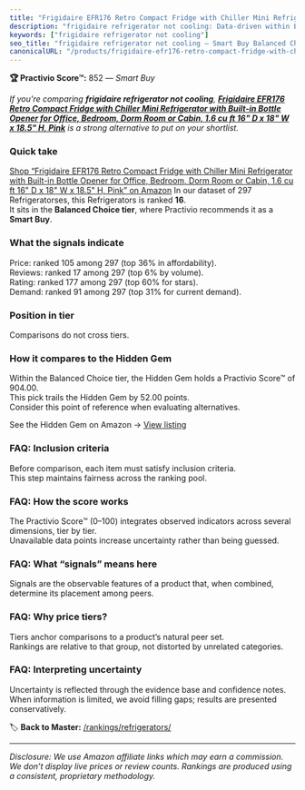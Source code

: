 ```yaml
---
title: "Frigidaire EFR176 Retro Compact Fridge with Chiller Mini Refrigerator with Built-in Bottle Opener for Office, Bedroom, Dorm Room or Cabin, 1.6 cu ft 16\" D x 18\" W x 18.5\" H, Pink"
description: "frigidaire refrigerator not cooling: Data-driven within Balanced Choice ranking using the Practivio Score™. Positioned by quality, value, demand, findability,…"
keywords: ["frigidaire refrigerator not cooling"]
seo_title: "frigidaire refrigerator not cooling — Smart Buy Balanced Choice (2025)"
canonicalURL: "/products/frigidaire-efr176-retro-compact-fridge-with-chiller-mini-refrigerator-with-built-in-bottle-opener-for-office-bedroom-dorm-room-or-cabin-16-cu-ft-16-d-x-18-w-x-185-h-pink-B073S1GJW4/"
---
```


**🏆 Practivio Score™:** 852 — _Smart Buy_


*If you're comparing **frigidaire refrigerator not cooling**, **[Frigidaire EFR176 Retro Compact Fridge with Chiller Mini Refrigerator with Built-in Bottle Opener for Office, Bedroom, Dorm Room or Cabin, 1.6 cu ft 16" D x 18" W x 18.5" H, Pink](https://www.amazon.com/dp/B073S1GJW4?tag=practivio-20)** is a strong alternative to put on your shortlist.*
### Quick take
[Shop “Frigidaire EFR176 Retro Compact Fridge with Chiller Mini Refrigerator with Built-in Bottle Opener for Office, Bedroom, Dorm Room or Cabin, 1.6 cu ft 16" D x 18" W x 18.5" H, Pink” on Amazon](https://www.amazon.com/dp/B073S1GJW4?tag=practivio-20)
In our dataset of 297 Refrigeratorses, this Refrigerators is ranked **16**.  
It sits in the **Balanced Choice tier**, where Practivio recommends it as a **Smart Buy**.

### What the signals indicate
Price: ranked 105 among 297 (top 36% in affordability).  
Reviews: ranked 17 among 297 (top 6% by volume).  
Rating: ranked 177 among 297 (top 60% for stars).  
Demand: ranked 91 among 297 (top 31% for current demand).

### Position in tier
Comparisons do not cross tiers.

### How it compares to the Hidden Gem
Within the Balanced Choice tier, the Hidden Gem holds a Practivio Score™ of 904.00.  
This pick trails the Hidden Gem by 52.00 points.  
Consider this point of reference when evaluating alternatives.  

See the Hidden Gem on Amazon → [View listing](https://www.amazon.com/dp/B01N9RPCT5?tag=practivio-20)

### FAQ: Inclusion criteria
Before comparison, each item must satisfy inclusion criteria.  
This step maintains fairness across the ranking pool.

### FAQ: How the score works
The Practivio Score™ (0–100) integrates observed indicators across several dimensions, tier by tier.  
Unavailable data points increase uncertainty rather than being guessed.

### FAQ: What “signals” means here
Signals are the observable features of a product that, when combined, determine its placement among peers.

### FAQ: Why price tiers?
Tiers anchor comparisons to a product’s natural peer set.  
Rankings are relative to that group, not distorted by unrelated categories.

### FAQ: Interpreting uncertainty
Uncertainty is reflected through the evidence base and confidence notes.  
When information is limited, we avoid filling gaps; results are presented conservatively.


🏷️ **Back to Master:** [/rankings/refrigerators/](/rankings/refrigerators/)

---
_Disclosure: We use Amazon affiliate links which may earn a commission. We don’t display live prices or review counts. Rankings are produced using a consistent, proprietary methodology._

